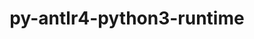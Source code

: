 ---
title: "py-antlr4-python3-runtime"
layout: cache
categories: [package, develop]
meta: {"versions": ["4.9.3"], "compilers": ["apple-clang@=15.0.0", "gcc@=11.4.0"], "oss": ["ubuntu22.04", "ventura"], "platforms": ["darwin", "linux"], "targets": ["aarch64", "x86_64_v3"], "stacks": ["ml-darwin-aarch64-mps", "ml-linux-x86_64-cpu", "ml-linux-x86_64-cuda", "root"], "num_specs": 15, "num_specs_by_stack": {"root": 15, "ml-darwin-aarch64-mps": 2, "ml-linux-x86_64-cuda": 2, "ml-linux-x86_64-cpu": 2}}
spec_details: [{"hash": "7ev2c4e25htlt7irrlg3qgfbeyydmiyv", "compiler": "apple-clang@=15.0.0", "versions": ["4.9.3"], "os": "ventura", "platform": "darwin", "target": "aarch64", "variants": ["build_system=python_pip"], "stacks": ["root"], "size": "-", "tarball": "https://binaries.spack.io/develop/build_cache/darwin-ventura-aarch64/apple-clang-15.0.0/py-antlr4-python3-runtime-4.9.3/darwin-ventura-aarch64-apple-clang-15.0.0-py-antlr4-python3-runtime-4.9.3-7ev2c4e25htlt7irrlg3qgfbeyydmiyv.spack"}, {"hash": "drvir65metsevahjhgu7wmvkd2jnf475", "compiler": "apple-clang@=15.0.0", "versions": ["4.9.3"], "os": "ventura", "platform": "darwin", "target": "aarch64", "variants": ["build_system=python_pip"], "stacks": ["root"], "size": "-", "tarball": "https://binaries.spack.io/develop/build_cache/darwin-ventura-aarch64/apple-clang-15.0.0/py-antlr4-python3-runtime-4.9.3/darwin-ventura-aarch64-apple-clang-15.0.0-py-antlr4-python3-runtime-4.9.3-drvir65metsevahjhgu7wmvkd2jnf475.spack"}, {"hash": "oihbhnnwwewiuzbnk7ecjyzbrc4j56ot", "compiler": "apple-clang@=15.0.0", "versions": ["4.9.3"], "os": "ventura", "platform": "darwin", "target": "aarch64", "variants": ["build_system=python_pip"], "stacks": ["root"], "size": "-", "tarball": "https://binaries.spack.io/develop/build_cache/darwin-ventura-aarch64/apple-clang-15.0.0/py-antlr4-python3-runtime-4.9.3/darwin-ventura-aarch64-apple-clang-15.0.0-py-antlr4-python3-runtime-4.9.3-oihbhnnwwewiuzbnk7ecjyzbrc4j56ot.spack"}, {"hash": "uqb4vyefrnyv2cea4oo6uzbnql66sniq", "compiler": "apple-clang@=15.0.0", "versions": ["4.9.3"], "os": "ventura", "platform": "darwin", "target": "aarch64", "variants": ["build_system=python_pip"], "stacks": ["root", "ml-darwin-aarch64-mps"], "size": "-", "tarball": "https://binaries.spack.io/develop/build_cache/darwin-ventura-aarch64/apple-clang-15.0.0/py-antlr4-python3-runtime-4.9.3/darwin-ventura-aarch64-apple-clang-15.0.0-py-antlr4-python3-runtime-4.9.3-uqb4vyefrnyv2cea4oo6uzbnql66sniq.spack"}, {"hash": "f7r5hgvdztm4pwb6t3m66sqx4qyjauoh", "compiler": "apple-clang@=15.0.0", "versions": ["4.9.3"], "os": "ventura", "platform": "darwin", "target": "aarch64", "variants": ["build_system=python_pip"], "stacks": ["root"], "size": "-", "tarball": "https://binaries.spack.io/develop/build_cache/darwin-ventura-aarch64/apple-clang-15.0.0/py-antlr4-python3-runtime-4.9.3/darwin-ventura-aarch64-apple-clang-15.0.0-py-antlr4-python3-runtime-4.9.3-f7r5hgvdztm4pwb6t3m66sqx4qyjauoh.spack"}, {"hash": "golc7jnoqq4s5qsezgytq7f7g2gzcher", "compiler": "apple-clang@=15.0.0", "versions": ["4.9.3"], "os": "ventura", "platform": "darwin", "target": "aarch64", "variants": ["build_system=python_pip"], "stacks": ["root"], "size": "-", "tarball": "https://binaries.spack.io/develop/build_cache/darwin-ventura-aarch64/apple-clang-15.0.0/py-antlr4-python3-runtime-4.9.3/darwin-ventura-aarch64-apple-clang-15.0.0-py-antlr4-python3-runtime-4.9.3-golc7jnoqq4s5qsezgytq7f7g2gzcher.spack"}, {"hash": "jcrgdsbjboyovh3zg2tbhz2yzvlqvc56", "compiler": "apple-clang@=15.0.0", "versions": ["4.9.3"], "os": "ventura", "platform": "darwin", "target": "aarch64", "variants": ["build_system=python_pip"], "stacks": ["root", "ml-darwin-aarch64-mps"], "size": "-", "tarball": "https://binaries.spack.io/develop/build_cache/darwin-ventura-aarch64/apple-clang-15.0.0/py-antlr4-python3-runtime-4.9.3/darwin-ventura-aarch64-apple-clang-15.0.0-py-antlr4-python3-runtime-4.9.3-jcrgdsbjboyovh3zg2tbhz2yzvlqvc56.spack"}, {"hash": "4f5bzr7hvl65ehj5zu62j6rleeq225xe", "compiler": "gcc@=11.4.0", "versions": ["4.9.3"], "os": "ubuntu22.04", "platform": "linux", "target": "x86_64_v3", "variants": ["build_system=python_pip"], "stacks": ["root"], "size": "-", "tarball": "https://binaries.spack.io/develop/build_cache/linux-ubuntu22.04-x86_64_v3/gcc-11.4.0/py-antlr4-python3-runtime-4.9.3/linux-ubuntu22.04-x86_64_v3-gcc-11.4.0-py-antlr4-python3-runtime-4.9.3-4f5bzr7hvl65ehj5zu62j6rleeq225xe.spack"}, {"hash": "iqru4qtgjhz4mxqm5u7tv6kajp34dzqp", "compiler": "gcc@=11.4.0", "versions": ["4.9.3"], "os": "ubuntu22.04", "platform": "linux", "target": "x86_64_v3", "variants": ["build_system=python_pip"], "stacks": ["root"], "size": "-", "tarball": "https://binaries.spack.io/develop/build_cache/linux-ubuntu22.04-x86_64_v3/gcc-11.4.0/py-antlr4-python3-runtime-4.9.3/linux-ubuntu22.04-x86_64_v3-gcc-11.4.0-py-antlr4-python3-runtime-4.9.3-iqru4qtgjhz4mxqm5u7tv6kajp34dzqp.spack"}, {"hash": "xioenbu2g6pocch5w6hljz5zmh3eiajk", "compiler": "gcc@=11.4.0", "versions": ["4.9.3"], "os": "ubuntu22.04", "platform": "linux", "target": "x86_64_v3", "variants": ["build_system=python_pip"], "stacks": ["root"], "size": "-", "tarball": "https://binaries.spack.io/develop/build_cache/linux-ubuntu22.04-x86_64_v3/gcc-11.4.0/py-antlr4-python3-runtime-4.9.3/linux-ubuntu22.04-x86_64_v3-gcc-11.4.0-py-antlr4-python3-runtime-4.9.3-xioenbu2g6pocch5w6hljz5zmh3eiajk.spack"}, {"hash": "yr64ll3b2dy3gqg2u3xfq63rezognl6l", "compiler": "gcc@=11.4.0", "versions": ["4.9.3"], "os": "ubuntu22.04", "platform": "linux", "target": "x86_64_v3", "variants": ["build_system=python_pip"], "stacks": ["root"], "size": "-", "tarball": "https://binaries.spack.io/develop/build_cache/linux-ubuntu22.04-x86_64_v3/gcc-11.4.0/py-antlr4-python3-runtime-4.9.3/linux-ubuntu22.04-x86_64_v3-gcc-11.4.0-py-antlr4-python3-runtime-4.9.3-yr64ll3b2dy3gqg2u3xfq63rezognl6l.spack"}, {"hash": "ky7kv2kawppot4rktrvanvxq7o2psxng", "compiler": "gcc@=11.4.0", "versions": ["4.9.3"], "os": "ubuntu22.04", "platform": "linux", "target": "x86_64_v3", "variants": ["build_system=python_pip"], "stacks": ["root", "ml-linux-x86_64-cuda", "ml-linux-x86_64-cpu"], "size": "-", "tarball": "https://binaries.spack.io/develop/build_cache/linux-ubuntu22.04-x86_64_v3/gcc-11.4.0/py-antlr4-python3-runtime-4.9.3/linux-ubuntu22.04-x86_64_v3-gcc-11.4.0-py-antlr4-python3-runtime-4.9.3-ky7kv2kawppot4rktrvanvxq7o2psxng.spack"}, {"hash": "niavqapegmvxy2pknpm3qmiaehno3t7a", "compiler": "gcc@=11.4.0", "versions": ["4.9.3"], "os": "ubuntu22.04", "platform": "linux", "target": "x86_64_v3", "variants": ["build_system=python_pip"], "stacks": ["root"], "size": "-", "tarball": "https://binaries.spack.io/develop/build_cache/linux-ubuntu22.04-x86_64_v3/gcc-11.4.0/py-antlr4-python3-runtime-4.9.3/linux-ubuntu22.04-x86_64_v3-gcc-11.4.0-py-antlr4-python3-runtime-4.9.3-niavqapegmvxy2pknpm3qmiaehno3t7a.spack"}, {"hash": "ne7vrsjysd2qo3bknhayucdynyft2cbr", "compiler": "gcc@=11.4.0", "versions": ["4.9.3"], "os": "ubuntu22.04", "platform": "linux", "target": "x86_64_v3", "variants": ["build_system=python_pip"], "stacks": ["root", "ml-linux-x86_64-cuda", "ml-linux-x86_64-cpu"], "size": "-", "tarball": "https://binaries.spack.io/develop/build_cache/linux-ubuntu22.04-x86_64_v3/gcc-11.4.0/py-antlr4-python3-runtime-4.9.3/linux-ubuntu22.04-x86_64_v3-gcc-11.4.0-py-antlr4-python3-runtime-4.9.3-ne7vrsjysd2qo3bknhayucdynyft2cbr.spack"}, {"hash": "twdrfkiun3vspyzryas76qql24zyyrfg", "compiler": "gcc@=11.4.0", "versions": ["4.9.3"], "os": "ubuntu22.04", "platform": "linux", "target": "x86_64_v3", "variants": ["build_system=python_pip"], "stacks": ["root"], "size": "-", "tarball": "https://binaries.spack.io/develop/build_cache/linux-ubuntu22.04-x86_64_v3/gcc-11.4.0/py-antlr4-python3-runtime-4.9.3/linux-ubuntu22.04-x86_64_v3-gcc-11.4.0-py-antlr4-python3-runtime-4.9.3-twdrfkiun3vspyzryas76qql24zyyrfg.spack"}]
---